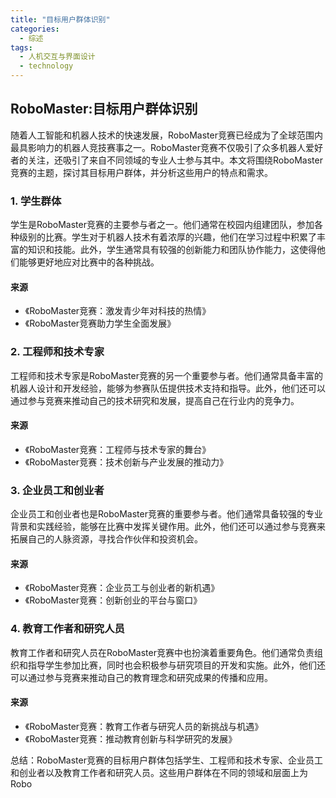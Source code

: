 ```yaml
---  
title: "目标用户群体识别"  
categories:  
  - 综述  
tags: 
  - 人机交互与界面设计 
  - technology  
---  
```


## RoboMaster:目标用户群体识别

随着人工智能和机器人技术的快速发展，RoboMaster竞赛已经成为了全球范围内最具影响力的机器人竞技赛事之一。RoboMaster竞赛不仅吸引了众多机器人爱好者的关注，还吸引了来自不同领域的专业人士参与其中。本文将围绕RoboMaster竞赛的主题，探讨其目标用户群体，并分析这些用户的特点和需求。

### 1. 学生群体

学生是RoboMaster竞赛的主要参与者之一。他们通常在校园内组建团队，参加各种级别的比赛。学生对于机器人技术有着浓厚的兴趣，他们在学习过程中积累了丰富的知识和技能。此外，学生通常具有较强的创新能力和团队协作能力，这使得他们能够更好地应对比赛中的各种挑战。

#### 来源

  * 《RoboMaster竞赛：激发青少年对科技的热情》
  * 《RoboMaster竞赛助力学生全面发展》

### 2. 工程师和技术专家

工程师和技术专家是RoboMaster竞赛的另一个重要参与者。他们通常具备丰富的机器人设计和开发经验，能够为参赛队伍提供技术支持和指导。此外，他们还可以通过参与竞赛来推动自己的技术研究和发展，提高自己在行业内的竞争力。

#### 来源

  * 《RoboMaster竞赛：工程师与技术专家的舞台》
  * 《RoboMaster竞赛：技术创新与产业发展的推动力》

### 3. 企业员工和创业者

企业员工和创业者也是RoboMaster竞赛的重要参与者。他们通常具备较强的专业背景和实践经验，能够在比赛中发挥关键作用。此外，他们还可以通过参与竞赛来拓展自己的人脉资源，寻找合作伙伴和投资机会。

#### 来源

  * 《RoboMaster竞赛：企业员工与创业者的新机遇》
  * 《RoboMaster竞赛：创新创业的平台与窗口》

### 4. 教育工作者和研究人员

教育工作者和研究人员在RoboMaster竞赛中也扮演着重要角色。他们通常负责组织和指导学生参加比赛，同时也会积极参与研究项目的开发和实施。此外，他们还可以通过参与竞赛来推动自己的教育理念和研究成果的传播和应用。

#### 来源

  * 《RoboMaster竞赛：教育工作者与研究人员的新挑战与机遇》
  * 《RoboMaster竞赛：推动教育创新与科学研究的发展》

总结：RoboMaster竞赛的目标用户群体包括学生、工程师和技术专家、企业员工和创业者以及教育工作者和研究人员。这些用户群体在不同的领域和层面上为Robo 

